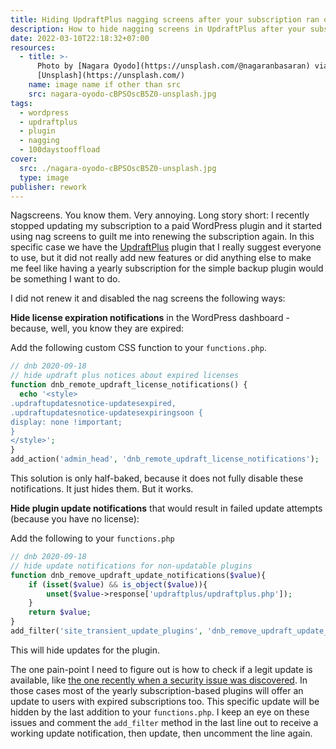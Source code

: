 ```yaml
---
title: Hiding UpdraftPlus nagging screens after your subscription ran out
description: How to hide nagging screens in UpdraftPlus after your subscription ran out
date: 2022-03-10T22:18:32+07:00
resources:
  - title: >-
      Photo by [Nagara Oyodo](https://unsplash.com/@nagaranbasaran) via
      [Unsplash](https://unsplash.com/)
    name: image name if other than src
    src: nagara-oyodo-cBPSOscB5Z0-unsplash.jpg
tags:
  - wordpress
  - updraftplus
  - plugin
  - nagging
  - 100daystooffload
cover:
  src: ./nagara-oyodo-cBPSOscB5Z0-unsplash.jpg
  type: image
publisher: rework
---
```


Nagscreens. You know them. Very annoying. Long story short: I recently stopped updating my subscription to a paid WordPress plugin and it started using nag screens to guilt me into renewing the subscription again. In this specific case we have the [UpdraftPlus](https://updraftplus.com/) plugin that I really suggest everyone to use, but it did not really add new features or did anything else to make me feel like having a yearly subscription for the simple backup plugin would be something I want to do.

I did not renew it and disabled the nag screens the following ways:

**Hide license expiration notifications** in the WordPress dashboard - because, well, you know they are expired:

Add the following custom CSS function to your `functions.php`.

```php
// dnb 2020-09-18
// hide updraft plus notices about expired licenses
function dnb_remote_updraft_license_notifications() {
  echo '<style>
.updraftupdatesnotice-updatesexpired,
.updraftupdatesnotice-updatesexpiringsoon {
display: none !important;
}
</style>';
}
add_action('admin_head', 'dnb_remote_updraft_license_notifications');
```

This solution is only half-baked, because it does not fully disable these notifications. It just hides them. But it works.

**Hide plugin update notifications** that would result in failed update attempts (because you have no license):

Add the following to your `functions.php`

```php
// dnb 2020-09-18
// hide update notifications for non-updatable plugins
function dnb_remove_updraft_update_notifications($value){
    if (isset($value) && is_object($value)){
        unset($value->response['updraftplus/updraftplus.php']);
    }
    return $value;
}
add_filter('site_transient_update_plugins', 'dnb_remove_updraft_update_notifications');
```

This will hide updates for the plugin.

The one pain-point I need to figure out is how to check if a legit update is available, like [the one recently when a security issue was discovered](https://updraftplus.com/updraftplus-security-release-1-22-3-2-22-3/). In those cases most of the yearly subscription-based plugins will offer an update to users with expired subscriptions too. This specific update will be hidden by the last addition to your `functions.php`. I keep an eye on these issues and comment the `add_filter` method in the last line out to receive a working update notification, then update, then uncomment the line again.
